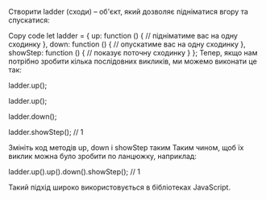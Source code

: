 Створити ladder (сходи) – об'єкт, який дозволяє підніматися вгору та спускатися:

Copy code
let ladder = {
up: function () { // підніматиме вас на одну сходинку
},
down: function () { // опускатиме вас на одну сходинку
},
showStep: function () { // показує поточну сходинку
}
};
Тепер, якщо нам потрібно зробити кілька послідовних викликів, ми можемо виконати це так:

ladder.up();

ladder.up();

ladder.down();

ladder.showStep(); // 1

Змініть код методів up, down і showStep таким Таким чином, щоб їх виклик можна було зробити по ланцюжку, наприклад:

ladder.up().up().down().showStep(); // 1

Такий підхід широко використовується в бібліотеках JavaScript.
